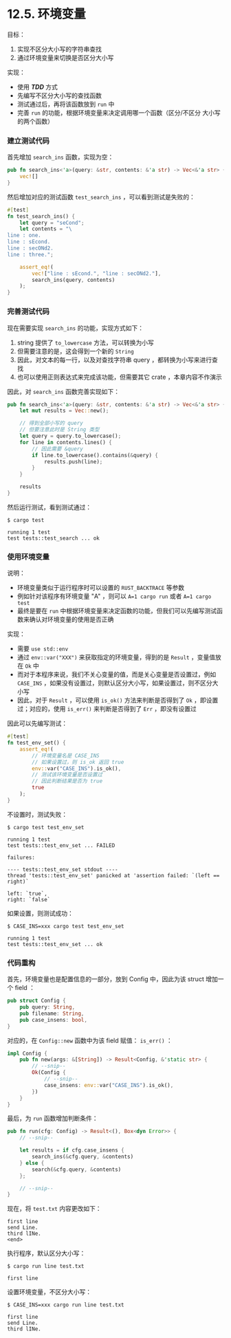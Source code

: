 # 12.5. 环境变量

目标：
1. 实现不区分大小写的字符串查找
2. 通过环境变量来切换是否区分大小写

实现：
- 使用 ***TDD*** 方式
- 先编写不区分大小写的查找函数
- 测试通过后，再将该函数放到 ```run``` 中
- 完善 ```run``` 的功能，根据环境变量来决定调用哪一个函数（区分/不区分 大小写的两个函数）

### 建立测试代码

首先增加 ```search_ins``` 函数，实现为空：
```rust
pub fn search_ins<'a>(query: &str, contents: &'a str) -> Vec<&'a str> {
    vec![]
}
```

然后增加对应的测试函数 ```test_search_ins``` ，可以看到测试是失败的：
```rust
#[test]
fn test_search_ins() {
    let query = "seCond";
    let contents = "\
line : one.
line : sEcond.
line : secONd2.
line : three.";

    assert_eq!(
        vec!["line : sEcond.", "line : secONd2."],
        search_ins(query, contents)
    );
}
```

### 完善测试代码

现在需要实现 ```search_ins``` 的功能，实现方式如下：
1. string 提供了 ```to_lowercase``` 方法，可以转换为小写
2. 但需要注意的是，这会得到一个新的 ```String```
3. 因此，对文本的每一行，以及对查找字符串 query ，都转换为小写来进行查找
4. 也可以使用正则表达式来完成该功能，但需要其它 crate ，本章内容不作演示

因此，对 ```search_ins``` 函数完善实现如下：
```rust
pub fn search_ins<'a>(query: &str, contents: &'a str) -> Vec<&'a str> {
    let mut results = Vec::new();

    // 得到全部小写的 query
    // 但要注意此时是 String 类型
    let query = query.to_lowercase();
    for line in contents.lines() {
        // 因此需要 &query
        if line.to_lowercase().contains(&query) {
            results.push(line);
        }
    }

    results
}
```

然后运行测试，看到测试通过：
```text
$ cargo test

running 1 test
test tests::test_search ... ok
```

### 使用环境变量

说明：
- 环境变量类似于运行程序时可以设置的 ```RUST_BACKTRACE``` 等参数
- 例如针对该程序有环境变量 "A" ，则可以 ```A=1 cargo run``` 或者 ```A=1 cargo test```
- 最终是要在 ```run``` 中根据环境变量来决定函数的功能，但我们可以先编写测试函数来确认对环境变量的使用是否正确

实现：
- 需要 ```use std::env```
- 通过 ```env::var("XXX")``` 来获取指定的环境变量，得到的是 ```Result``` ，变量值放在 ```Ok``` 中
- 而对于本程序来说，我们不关心变量的值，而是关心变量是否设置过，例如 ```CASE_INS``` ，如果没有设置过，则默认区分大小写，如果设置过，则不区分大小写
- 因此，对于 ```Result``` ，可以使用 ```is_ok()``` 方法来判断是否得到了 ```Ok``` ，即设置过；对应的，使用 ```is_err()``` 来判断是否得到了 ```Err``` ，即没有设置过

因此可以先编写测试：
```rust
#[test]
fn test_env_set() {
    assert_eq!(
        // 环境变量名是 CASE_INS
        // 如果设置过，则 is_ok 返回 true
        env::var("CASE_INS").is_ok(),
        // 测试该环境变量是否设置过
        // 因此判断结果是否为 true
        true
    );
}
```

不设置时，测试失败：
```text
$ cargo test test_env_set

running 1 test
test tests::test_env_set ... FAILED

failures:

---- tests::test_env_set stdout ----
thread 'tests::test_env_set' panicked at 'assertion failed: `(left == right)`

left: `true`,
right: `false`
```

如果设置，则测试成功：
```text
$ CASE_INS=xxx cargo test test_env_set

running 1 test
test tests::test_env_set ... ok
```

### 代码重构

首先，环境变量也是配置信息的一部分，放到 Config 中，因此为该 struct 增加一个 field ：
```rust
pub struct Config {
    pub query: String,
    pub filename: String,
    pub case_insens: bool,
}
```

对应的，在 ```Config::new``` 函数中为该 field 赋值： ```is_err()``` ：
```rust
impl Config {
    pub fn new(args: &[String]) -> Result<Config, &'static str> {
        // --snip--
        Ok(Config {
            // --snip--
            case_insens: env::var("CASE_INS").is_ok(),
        })
    }
}
```

最后，为 ```run``` 函数增加判断条件：
```rust
pub fn run(cfg: Config) -> Result<(), Box<dyn Error>> {
    // --snip--

    let results = if cfg.case_insens {
        search_ins(&cfg.query, &contents)
    } else {
        search(&cfg.query, &contents)
    };

    // --snip--
}
```

现在，将 ```test.txt``` 内容更改如下：
```text
first line
send Line.
third lINe.
<end>
```

执行程序，默认区分大小写：
```text
$ cargo run line test.txt

first line
```

设置环境变量，不区分大小写：
```text
$ CASE_INS=xxx cargo run line test.txt

first line
send Line.
third lINe.
```
